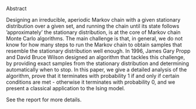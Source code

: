Abstract

Designing an irreducible, aperiodic Markov chain with a given stationary distribution over a given
set, and running the chain until its state follows ’approximately’ the stationary distribution, is
at the core of Markov chain Monte Carlo algorithms. The main challenge is that, in general,
we do not know for how many steps to run the Markov chain to obtain samples that resemble
the stationary distribution well enough. In 1996, James Gary Propp and David Bruce Wilson
designed an algorithm that tackles this challenge, by providing exact samples from the stationary
distribution and determining automatically when to stop. In this paper, we give a detailed analysis
of the algorithm, prove that it terminates with probability 1 if and only if certain conditions are
met - otherwise it terminates with probability 0, and we present a classical application to the Ising
model.

See the report for more details.

